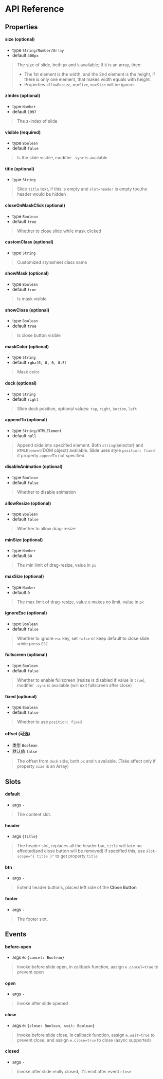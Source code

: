 # API Reference

## Properties

#### size  (optional)

- type `String/Number/Array`
- default `400px`

> The size of slide, both `px` and `%` available;
> If it is an array, then:
> - The 1st element is the width, and the 2nd element is the height,
> if there is only one element, that makes width equals with height.
> - Properties `allowResize`, `minSize`, `maxSize` will be ignore. 

#### zIndex  (optional)

- type `Number`
- default `1997`

> The z-index of slide

#### visible  (required)

- type `Boolean`
- default `false`

> Is the slide visible, modifier `.sync` is available

#### title  (optional)

- type `String`


> Slide `title` text,
> if this is empty and `slot=header` is empty too,the header would be hidden

#### closeOnMaskClick  (optional)

- type `Boolean`
- default `true`

> Whether to close slide while mask clicked

#### customClass  (optional)

- type `String`


> Customized stylesheet class name

#### showMask  (optional)

- type `Boolean`
- default `true`

> Is mask visible

#### showClose  (optional)

- type `Boolean`
- default `true`

> Is close button visible

#### maskColor  (optional)

- type `String`
- default `rgba(0, 0, 0, 0.5)`

> Mask color

#### dock  (optional)

- type `String`
- default `right`

> Slide dock position, optional values: `top`, `right`, `bottom`, `left`

#### appendTo  (optional)

- type `String/HTMLElement`
- default `null`

> Append slide into specified element.
> Both `string`(selector) and `HTMLElement`(DOM object) available.
> Slide uses style `position: fixed` if property `appendTo` not specified.

#### disableAnimation  (optional)

- type `Boolean`
- default `false`

> Whether to disable animation

#### allowResize  (optional)

- type `Boolean`
- default `false`

> Whether to allow drag-resize

#### minSize  (optional)

- type `Number`
- default `60`

> The min limit of drag-resize, value in `px`

#### maxSize  (optional)

- type `Number`
- default `0`

> The max limit of drag-resize, value `0` makes no limit, value in `px`

#### ignoreEsc  (optional)

- type `Boolean`
- default `false`

> Whether to ignore `esc` key, set `false` or keep default to close slide while press `ESC`

#### fullscreen  (optional)

- type `Boolean`
- default `false`

> Whether to enable fullscreen (resize is disabled if value is `true`),
> modifier `.sync` is available (will exit fullscreen after close)

#### fixed  (optional)

- type `Boolean`
- default `false`

> Whether to use `position: fixed`


#### offset (可选)

- 类型 `Boolean`
- 默认值 `false`

> The offset from `dock` side, both `px` and `%` available.
 > (Take affect only if property `size` is an Array)

## Slots

#### default  

- args `-`

> The content slot.

#### header  

- args `{title}`

> The header slot, replaces all the header bar, 
> `title` will take no affected(and close button will be removed) if specified this,
> use `slot-scope="{ title }"` to get property `title`

#### btn  

- args `-`

> Extend header buttons, placed left side of the **Close Button**

#### footer  

- args `-`

> The footer slot.

## Events

#### before-open

- args e: `{cancel: Boolean}`

> Invoke before slide open, in callback function,
> assign `e.cancel=true` to prevent open

#### open  

- args `-`

> Invoke after slide opened

#### close  

- args e: `{close: Boolean, wait: Boolean}`

> Invoke before slide close, in callback function,
> assign `e.wait=true` to prevent close, and assign `e.close=true` to close (async supported)

#### closed  

- args `-`

> Invoke after slide really closed, it's emit after event `close`
